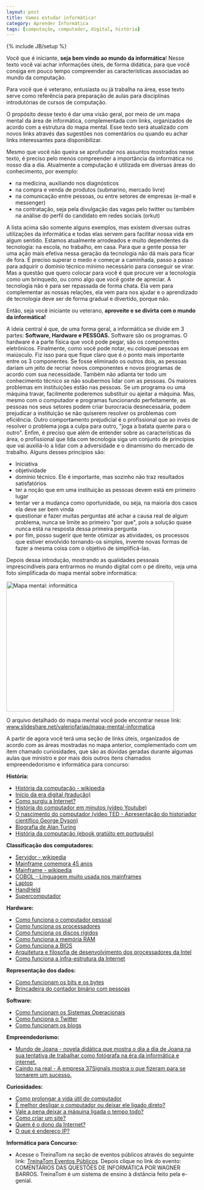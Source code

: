 ```yaml
---
layout: post
title: Vamos estudar informática!
category: Aprender Informática
tags: [computação, computador, digital, história]
---
```


{% include JB/setup %}

Você que é iniciante, __seja bem vindo ao mundo da informática__! Nesse texto você vai achar informações úteis, de forma didática, para que você consiga em pouco tempo compreender as características associadas ao mundo da computação.

Para você que é veterano, entusiasta ou já trabalha na área, esse texto serve como referência para preparação de aulas para disciplinas introdutórias de cursos de computação.

O propósito desse texto é dar uma visão geral, por meio de um mapa mental da área de informática, complementada com links, organizados de acordo com a estrutura do mapa mental. Esse texto será atualizado com novos links através das sugestões nos comentários ou quando eu achar links interessantes para disponibilizar.

Mesmo que você não queira se aprofundar nos assuntos mostrados nesse texto, é preciso pelo menos compreender a importância da informática no nosso dia a dia. Atualmente a computação é utilizada em diversas áreas do conhecimento, por exemplo:

- na medicina, auxiliando nos diagnósticos
- na compra e venda de produtos (submarino, mercado livre)
- na comunicação entre pessoas, ou entre setores de empresas (e-mail e messenger)
- na contratação, seja pela divulgação das vagas pelo twitter ou também na análise do perfil do candidato em redes sociais (orkut)


A lista acima são somente alguns exemplos, mas existem diversas outras utilizações da informática e todas elas servem para facilitar nossa vida em algum sentido.  Estamos atualmente arrodeados e muito dependentes da tecnologia: na escola, no trabalho, em casa.  Para que a gente possa ter uma ação mais efetiva nessa geração da tecnologia não dá mais para ficar de fora. É preciso superar o medo e começar a caminhada, passo a passo para adquirir o domínio técnico mínimo necessário para conseguir se virar. Mas a questão que quero colocar para você é que procure ver a tecnologia como um brinquedo, ou como algo que você goste de apreciar. A tecnologia não é para ser repassada de forma chata. Ela vem para complementar as nossas relações, ela vem para nos ajudar e o aprendizado de tecnologia deve ser de forma gradual e divertido, porque não.

Então, seja você iniciante ou veterano, __aproveite e se divirta com o mundo da informática!__

A ideia central é que, de uma forma geral, a informática se divide em 3 partes: __Software, Hardware e PESSOAS.__ Software são os programas. O hardware é a parte física que você pode pegar, são os componentes eletrônicos. Finalmente, como você pode notar, eu coloquei pessoas em maiúsculo. Fiz isso para que fique claro que é o ponto mais importante entre os 3 componentes. Se fosse eliminado os outros dois, as pessoas dariam um jeito de recriar novos componentes e novos programas de acordo com sua necessidade. Também não adianta ter todo um conhecimento técnico se não soubermos lidar com as pessoas. Os maiores problemas em instituições estão nas pessoas. Se um programa ou uma máquina travar, facilmente poderemos substituir ou ajeitar a máquina. Mas, mesmo com o computador e programas funcionando perfeitamente, as pessoas nos seus setores podem criar burocracia desnecessária, podem prejudicar a instituição se não quiserem resolver os problemas com eficiência. Outro comportamento prejudicial é o profissional que ao invés de resolver o problema joga a culpa para outro, "joga a batata quente para o outro". Enfim, é preciso que além de entender sobre as características da área, o profissional que lida com tecnologia siga um conjunto de princípios que vai auxiliá-lo a lidar com a adversidade e o dinamismo do mercado de trabalho. Alguns desses princípios são:


- Iniciativa
- objetividade
- domínio técnico. Ele é importante, mas sozinho não traz resultados satisfatórios
- ter a noção que em uma instituição as pessoas devem está em primeiro lugar
- tentar ver a mudança como oportunidade, ou seja, na maioria dos casos ela deve ser bem vinda
-	questionar e fazer muitas perguntas até achar a causa real de algum problema, nunca se limite ao primeiro "por que", pois a solução quase nunca está na resposta dessa primeira pergunta
-  por fim, posso sugerir que tente otimizar as atividades, os processos que estiver envolvido tornando-os simples, invente novas formas de fazer a mesma coisa com o objetivo de simplificá-las.

Depois dessa introdução, mostrando as qualidades pessoais imprescindíveis para entrarmos no mundo digital com o pé direito, veja uma foto simplificada do mapa mental sobre informática:

<img title="Mapa mental: informática" src="http://i716.photobucket.com/albums/ww163/valeriofarias/mapa-metal-informatica.jpg   " alt="Mapa mental: informática" width="440" height="341" />

O arquivo detalhado do mapa mental você pode encontrar nesse link:
<a href="http://www.slideshare.net/valeriofarias/mapa-mental-informatica">www.slideshare.net/valeriofarias/mapa-mental-informatica</a>

A partir de agora você terá uma seção de links úteis, organizados de acordo com as áreas mostradas no mapa anterior, complementado com um item chamado curiosidades, que são as dúvidas geradas durante algumas aulas que ministro e por mais dois outros itens chamados empreendedorismo e informática para concurso:

__História:__
<ul>
	<li><a href="http://pt.wikipedia.org/wiki/Hist%C3%B3ria_da_computa%C3%A7%C3%A3o">História da computação - wikipedia</a></li>
	<li><a href="http://geyserway.com/inicio-da-era-digital/">Início da era digital (tradução)</a></li>
	<li><a href="  http://informatica.hsw.uol.com.br/inicio-da-internet.htm">Como surgiu a Internet?</a></li>
  <li><a href="http://www.youtube.com/watch?v=F3qWg1JBPZg">História do computador em minutos (vídeo Youtube)</a></li>
  <li><a href="http://www.ted.com/talks/george_dyson_at_the_birth_of_the_computer.html">O nascimento do computador (vídeo TED - Apresentação do historiador científico George Dyson)</a></li>
	<li><a href="http://informatica.hsw.uol.com.br/alan-turing.htm">Biografia de Alan Turing</a></li>
  <li><a href="http://www.pucrs.br/edipucrs/online/livro4.html#livro">História da computação (ebook gratúito em português)</a></li>
</ul>

__Classificação dos computadores:__
<ul>
	<li><a href="http://pt.wikipedia.org/wiki/Servidor">Servidor - wikipedia</a></li>
	<li><a href="http://idgnow.uol.com.br/computacao_corporativa/2009/04/07/mainframe-comemora-45-anos/">Mainframe comemora 45 anos</a></li>
	<li><a href="http://pt.wikipedia.org/wiki/Mainframe">Mainframe - wikipedia</a></li>
  <li><a href="http://pt.wikipedia.org/wiki/COBOL">COBOL - Linguagem muito usada nos mainframes</a></li>
  <li><a href="http://pt.wikipedia.org/wiki/Laptop">Laptop</a></li>
  <li><a href="http://pt.wikipedia.org/wiki/PDA">HandHeld </a></li>
  <li><a href="http://pt.wikipedia.org/wiki/Supercomputador">Supercomputador</a></li>
</ul>

__Hardware:__
<ul>
	<li><a href="http://informatica.hsw.uol.com.br/pc.htm">Como funciona o computador pessoal</a></li>
  <li><a href="http://informatica.hsw.uol.com.br/microprocessadores.htm">Como funciona os processadores</a></li>
	<li><a href="http://informatica.hsw.uol.com.br/discos-rigidos.htm">Como funciona os discos rígidos</a></li>
  <li><a href="http://informatica.hsw.uol.com.br/memoria-ram.htm">Como funciona a memória RAM</a></li>
  <li><a href="http://informatica.hsw.uol.com.br/bios.htm">Como funciona a BIOS</a></li>
  <li><a href="http://informatica.hsw.uol.com.br/arquitetura-processador-nehalem.htm">Arquitetura e filosofia de desenvolvimento dos processadores da Intel</a></li>
  <li><a href="http://informatica.hsw.uol.com.br/infra-estrutura-da-internet.htm">Como funciona a infra-estrutura da Internet</a></li>
</ul>

__Representação dos dados:__
<ul>
	<li><a href="http://informatica.hsw.uol.com.br/bits-bytes.htm">Como funcionam os bits e os bytes</a></li>
  <li><a href="http://geyserway.com/brincando-com-numeros-binarios/">Brincadeira do contador binário com pessoas</a></li>
</ul>

__Software:__
<ul>
	<li><a href="http://informatica.hsw.uol.com.br/sistemas-operacionais.htm">Como funcionam os Sistemas Operacionais</a></li>
  <li><a href="http://informatica.hsw.uol.com.br/twitter.htm">Como funciona o Twitter</a></li>
  <li><a href="http://informatica.hsw.uol.com.br/blog.htm">Como funcionam os blogs</a></li>
</ul>

__Empreendedorismo:__
<ul>
	<li><a href="http://blog.beonthe.net/post/184546737/o-mundo-de-joana-parte-1">Mundo de Joana - novela didática que mostra o dia a dia de Joana na sua tentativa de trabalhar como fotógrafa na éra da informática e internet.</a></li>
  <li><a href="http://gettingreal.37signals.com/GR_por.php">Caindo na real - A empresa 37Signals mostra o que fizeram para se tornarem um sucesso.</a></li>
</ul>

__Curiosidades:__
<ul>
	<li><a href="http://www.baixaki.com.br/info/1902-como-prolongar-a-vida-util-do-computador.htm">Como prolongar a vida útil do computador</a></li>
	<li><a href="http://www.baixaki.com.br/info/1089-desligar-ou-nao-o-computador-.htm">É melhor desligar o computador ou deixar ele ligado direto?</a></li>
  <li><a href="http://informatica.hsw.uol.com.br/questao328.htm">Vale a pena deixar a máquina ligada o tempo todo?</a></li>
	<li><a href="http://truques-dicas.com/como-criar-site/">Como criar um site?</a></li>
	<li><a href="http://informatica.hsw.uol.com.br/dono-da-internet.htm">Quem é o dono da Internet?</a></li>
	<li><a href="http://informatica.hsw.uol.com.br/questao549.htm">O que é endereço IP?</a></li>
</ul>

__Informática para Concurso:__

- 	Acesse o TreinaTom na seção de eventos públicos através do seguinte link:   <a href="http://www.treinatom.com.br/pt/eventos">TreinaTom Eventos Públicos</a>. Depois clique no link do evento: COMENTÁRIOS DAS QUESTÕES DE INFORMÁTICA POR WAGNER BARROS.
   TreinaTom é um sistema de ensino à distância feito pela e-genial.

